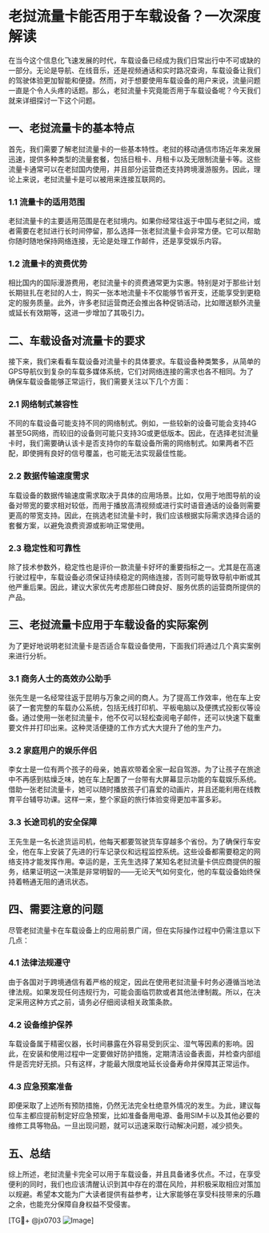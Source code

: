 # 老挝流量卡能否用于车载设备？一次深度解读

在当今这个信息化飞速发展的时代，车载设备已经成为我们日常出行中不可或缺的一部分。无论是导航、在线音乐，还是视频通话和实时路况查询，车载设备让我们的驾驶体验更加智能和便捷。然而，对于想要使用车载设备的用户来说，流量问题一直是个令人头疼的话题。那么，老挝流量卡究竟能否用于车载设备呢？今天我们就来详细探讨一下这个问题。

## 一、老挝流量卡的基本特点

首先，我们需要了解老挝流量卡的一些基本特性。老挝的移动通信市场近年来发展迅速，提供多种类型的流量套餐，包括日租卡、月租卡以及无限制流量卡等。这些流量卡通常可以在老挝国内使用，并且部分运营商还支持跨境漫游服务。因此，理论上来说，老挝流量卡是可以被用来连接互联网的。

### 1.1 流量卡的适用范围

老挝流量卡的主要适用范围是在老挝境内。如果你经常往返于中国与老挝之间，或者需要在老挝进行长时间停留，那么选择一张老挝流量卡会非常方便。它可以帮助你随时随地保持网络连接，无论是处理工作邮件，还是享受娱乐内容。

### 1.2 流量卡的资费优势

相比国内的国际漫游费用，老挝流量卡的资费通常更为实惠。特别是对于那些计划长期驻扎在老挝的人士，购买一张本地流量卡不仅能够节省开支，还能享受到更稳定的服务质量。此外，许多老挝运营商还会推出各种促销活动，比如赠送额外流量或延长有效期等，这进一步增加了其吸引力。

## 二、车载设备对流量卡的要求

接下来，我们来看看车载设备对流量卡的具体要求。车载设备种类繁多，从简单的GPS导航仪到复杂的车载多媒体系统，它们对网络连接的需求也各不相同。为了确保车载设备能够正常运行，我们需要关注以下几个方面：

### 2.1 网络制式兼容性

不同的车载设备可能支持不同的网络制式。例如，一些较新的设备可能会支持4G甚至5G网络，而较旧的设备则可能只支持3G或更低版本。因此，在选择老挝流量卡时，我们需要确认该卡是否支持你的车载设备所需的网络制式。如果两者不匹配，即使拥有良好的信号覆盖，也可能无法实现最佳性能。

### 2.2 数据传输速度需求

车载设备的数据传输速度需求取决于具体的应用场景。比如，仅用于地图导航的设备对带宽的要求相对较低，而用于播放高清视频或进行实时语音通话的设备则需要更高的带宽支持。因此，在挑选老挝流量卡时，我们应该根据实际需求选择合适的套餐方案，以避免浪费资源或影响正常使用。

### 2.3 稳定性和可靠性

除了技术参数外，稳定性也是评价一款流量卡好坏的重要指标之一。尤其是在高速行驶过程中，车载设备必须保证持续稳定的网络连接，否则可能导致导航中断或其他严重后果。因此，建议大家优先考虑那些口碑良好、服务优质的运营商所提供的产品。

## 三、老挝流量卡应用于车载设备的实际案例

为了更好地说明老挝流量卡是否适合车载设备使用，下面我们将通过几个真实案例来进行分析。

### 3.1 商务人士的高效办公助手

张先生是一名经常往返于昆明与万象之间的商人。为了提高工作效率，他在车上安装了一套完整的车载办公系统，包括无线打印机、平板电脑以及便携式投影仪等设备。通过使用一张老挝流量卡，他不仅可以轻松查阅电子邮件，还可以快速下载重要文件并打印出来。这种灵活便捷的工作方式大大提升了他的生产力。

### 3.2 家庭用户的娱乐伴侣

李女士是一位有两个孩子的母亲，她喜欢带着全家一起自驾游。为了让孩子在旅途中不再感到枯燥乏味，她在车上配置了一台带有大屏幕显示功能的车载娱乐系统。借助一张老挝流量卡，她可以随时播放孩子们喜爱的动画片，并且还能利用在线教育平台辅导功课。这样一来，整个家庭的旅行体验变得更加丰富多彩。

### 3.3 长途司机的安全保障

王先生是一名长途货运司机，他每天都要驾驶货车穿越多个省份。为了确保行车安全，他在车上安装了先进的行车记录仪和远程监控系统。这些设备都需要稳定的网络支持才能发挥作用。幸运的是，王先生选择了某知名老挝流量卡供应商提供的服务，结果证明这一决策是非常明智的——无论天气如何变化，他的车载设备始终保持着畅通无阻的通讯状态。

## 四、需要注意的问题

尽管老挝流量卡在车载设备上的应用前景广阔，但在实际操作过程中仍需注意以下几点：

### 4.1 法律法规遵守

由于各国对于跨境通信有着严格的规定，因此在使用老挝流量卡时务必遵循当地法律法规。如果发现任何违规行为，可能会面临罚款或者其他法律制裁。所以，在决定采用这种方式之前，请务必仔细阅读相关政策条款。

### 4.2 设备维护保养

车载设备属于精密仪器，长时间暴露在外容易受到灰尘、湿气等因素的影响。因此，在安装和使用过程中一定要做好防护措施，定期清洁设备表面，并检查内部组件是否完好无损。只有这样，才能最大限度地延长设备寿命并保障其正常运作。

### 4.3 应急预案准备

即便采取了上述所有预防措施，仍然无法完全杜绝意外情况的发生。为此，建议每位车主都应提前制定好应急预案，比如准备备用电源、备用SIM卡以及其他必要的维修工具等物品。一旦出现问题，就可以迅速采取行动解决问题，减少损失。

## 五、总结

综上所述，老挝流量卡完全可以用于车载设备，并且具备诸多优点。不过，在享受便利的同时，我们也应该清醒认识到其中存在的潜在风险，并积极采取相应对策加以规避。希望本文能为广大读者提供有益参考，让大家能够在享受科技带来的乐趣之余，也能充分保障自身权益不受侵害。

[TG💪+ @jx0703 ![Image](https://github.com/user-attachments/assets/dbca1d08-cadb-493c-b0ec-ad6f7a83f270)]